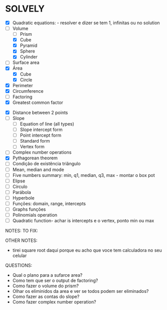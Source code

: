 # SOLVELY

- [x] Quadratic equations: - resolver e dizer se tem 1, infinitas ou no solution
- [ ] Volume
  - [ ] Prism
  - [x] Cube
  - [x] Pyramid
  - [x] Sphere
  - [x] Cylinder
- [ ] Surface area
- [x] Área 
  <!-- - [ ] Prism -->
  - [x] Cube
  <!-- - [ ] Pyramid -->
  - [x] Circle
  <!-- - [ ] Cylinder -->
- [x] Perimeter
- [x] Circumference 
- [ ] Factoring 
- [x] Greatest common factor
<!-- - [ ] Square root -->
- [x] Distance between 2 points
- [ ] Slope
  - [ ] Equation of line (all types)
  - [ ] Slope intercept form
  - [ ] Point intercept form
  - [ ] Standard form
  - [ ] Vertex form
- [ ] Complex number operations
- [x] Pythagorean theorem
- [ ] Condição de existência triângulo 
- [ ] Mean, median and mode
- [ ] Five numbers summary: min, q1, median, q3, max - montar o box pot 
- [ ] Elipse
- [ ] Círculo 
- [ ] Parábola
- [ ] Hyperbole
- [ ] Funções: domain, range, intercepts
- [ ] Graphs funções 
- [ ] Polinomials operation
- [ ] Quadratic function- achar is intercepts e o vertex, ponto min ou max

NOTES: 
 TO FIX:

 OTHER NOTES: 
   - tirei square root daqui porque eu acho que voce tem calculadora no seu celular

 QUESTIONS:
   - Qual o plano para a sufarce area?
   - Como tem que ser o output de factoring?
   - Como fazer o volume do prism?
   - Olhar os eliminidos da area e ver se todos podem ser eliminados?
   - Como fazer as contas do slope?
   - Como fazer complex number operation?